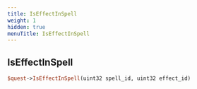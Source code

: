 ```yaml
---
title: IsEffectInSpell
weight: 1
hidden: true
menuTitle: IsEffectInSpell
---
```

## IsEffectInSpell
```perl
$quest->IsEffectInSpell(uint32 spell_id, uint32 effect_id)
```
